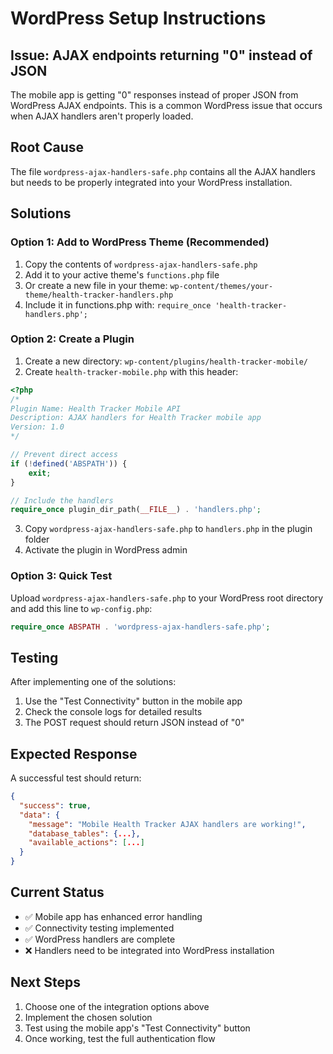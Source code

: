 # WordPress Setup Instructions

## Issue: AJAX endpoints returning "0" instead of JSON

The mobile app is getting "0" responses instead of proper JSON from WordPress AJAX endpoints. This is a common WordPress issue that occurs when AJAX handlers aren't properly loaded.

## Root Cause
The file `wordpress-ajax-handlers-safe.php` contains all the AJAX handlers but needs to be properly integrated into your WordPress installation.

## Solutions

### Option 1: Add to WordPress Theme (Recommended)
1. Copy the contents of `wordpress-ajax-handlers-safe.php`
2. Add it to your active theme's `functions.php` file
3. Or create a new file in your theme: `wp-content/themes/your-theme/health-tracker-handlers.php`
4. Include it in functions.php with: `require_once 'health-tracker-handlers.php';`

### Option 2: Create a Plugin
1. Create a new directory: `wp-content/plugins/health-tracker-mobile/`
2. Create `health-tracker-mobile.php` with this header:
```php
<?php
/*
Plugin Name: Health Tracker Mobile API
Description: AJAX handlers for Health Tracker mobile app
Version: 1.0
*/

// Prevent direct access
if (!defined('ABSPATH')) {
    exit;
}

// Include the handlers
require_once plugin_dir_path(__FILE__) . 'handlers.php';
```
3. Copy `wordpress-ajax-handlers-safe.php` to `handlers.php` in the plugin folder
4. Activate the plugin in WordPress admin

### Option 3: Quick Test
Upload `wordpress-ajax-handlers-safe.php` to your WordPress root directory and add this line to `wp-config.php`:
```php
require_once ABSPATH . 'wordpress-ajax-handlers-safe.php';
```

## Testing
After implementing one of the solutions:

1. Use the "Test Connectivity" button in the mobile app
2. Check the console logs for detailed results
3. The POST request should return JSON instead of "0"

## Expected Response
A successful test should return:
```json
{
  "success": true,
  "data": {
    "message": "Mobile Health Tracker AJAX handlers are working!",
    "database_tables": {...},
    "available_actions": [...]
  }
}
```

## Current Status
- ✅ Mobile app has enhanced error handling
- ✅ Connectivity testing implemented
- ✅ WordPress handlers are complete
- ❌ Handlers need to be integrated into WordPress installation

## Next Steps
1. Choose one of the integration options above
2. Implement the chosen solution
3. Test using the mobile app's "Test Connectivity" button
4. Once working, test the full authentication flow